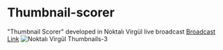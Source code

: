 # Thumbnail-scorer
"Thumbnail Scorer" developed in Noktalı Virgül live broadcast
[Broadcast Link](https://www.youtube.com/watch?v=Ahif9Zt3nBc)
![Noktalı Virgül Thumbnails-3](https://github.com/user-attachments/assets/7e43a1eb-4c71-49cb-acee-e8ceb3173096)

